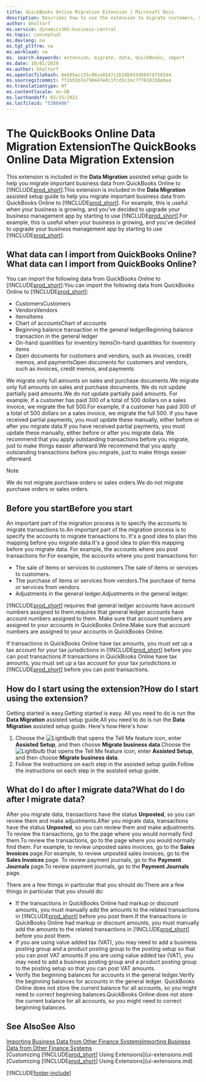 ```yaml
---
title: QuickBooks Online Migration Extension | Microsoft Docs
description: Describes how to use the extension to migrate customers, vendors, items, and accounts from QuickBooks Online to Business Central.
author: bholtorf
ms.service: dynamics365-business-central
ms.topic: conceptual
ms.devlang: na
ms.tgt_pltfrm: na
ms.workload: na
ms. search.keywords: extension, migrate, data, QuickBooks, import
ms.date: 10/01/2020
ms.author: bholtorf
ms.openlocfilehash: 6eb05acc55c86ce8547c2b18b933d669787583d4
ms.sourcegitcommit: ff2b55b7e790447e0c1fcd5c2ec7f7610338ebaa
ms.translationtype: HT
ms.contentlocale: en-GB
ms.lasthandoff: 02/15/2021
ms.locfileid: "5386406"
---
```

# <a name="the-quickbooks-online-data-migration-extension"></a><span data-ttu-id="d31ad-103">The QuickBooks Online Data Migration Extension</span><span class="sxs-lookup"><span data-stu-id="d31ad-103">The QuickBooks Online Data Migration Extension</span></span>

<span data-ttu-id="d31ad-104">This extension is included in the **Data Migration** assisted setup guide to help you migrate important business data from QuickBooks Online to [!INCLUDE[prod_short](includes/prod_short.md)].</span><span class="sxs-lookup"><span data-stu-id="d31ad-104">This extension is included in the **Data Migration** assisted setup guide to help you migrate important business data from QuickBooks Online to [!INCLUDE[prod_short](includes/prod_short.md)].</span></span> <span data-ttu-id="d31ad-105">For example, this is useful when your business is growing, and you've decided to upgrade your business management app by starting to use [!INCLUDE[prod_short](includes/prod_short.md)].</span><span class="sxs-lookup"><span data-stu-id="d31ad-105">For example, this is useful when your business is growing, and you've decided to upgrade your business management app by starting to use [!INCLUDE[prod_short](includes/prod_short.md)].</span></span>

## <a name="what-data-can-i-import-from-quickbooks-online"></a><span data-ttu-id="d31ad-106">What data can I import from QuickBooks Online?</span><span class="sxs-lookup"><span data-stu-id="d31ad-106">What data can I import from QuickBooks Online?</span></span>

<span data-ttu-id="d31ad-107">You can import the following data from QuickBooks Online to [!INCLUDE[prod_short](includes/prod_short.md)]:</span><span class="sxs-lookup"><span data-stu-id="d31ad-107">You can import the following data from QuickBooks Online to [!INCLUDE[prod_short](includes/prod_short.md)]:</span></span>  

* <span data-ttu-id="d31ad-108">Customers</span><span class="sxs-lookup"><span data-stu-id="d31ad-108">Customers</span></span>
* <span data-ttu-id="d31ad-109">Vendors</span><span class="sxs-lookup"><span data-stu-id="d31ad-109">Vendors</span></span>
* <span data-ttu-id="d31ad-110">Items</span><span class="sxs-lookup"><span data-stu-id="d31ad-110">Items</span></span>
* <span data-ttu-id="d31ad-111">Chart of accounts</span><span class="sxs-lookup"><span data-stu-id="d31ad-111">Chart of accounts</span></span>
* <span data-ttu-id="d31ad-112">Beginning balance transaction in the general ledger</span><span class="sxs-lookup"><span data-stu-id="d31ad-112">Beginning balance transaction in the general ledger</span></span>
* <span data-ttu-id="d31ad-113">On-hand quantities for inventory items</span><span class="sxs-lookup"><span data-stu-id="d31ad-113">On-hand quantities for inventory items</span></span>
* <span data-ttu-id="d31ad-114">Open documents for customers and vendors, such as invoices, credit memos, and payments</span><span class="sxs-lookup"><span data-stu-id="d31ad-114">Open documents for customers and vendors, such as invoices, credit memos, and payments</span></span>

<span data-ttu-id="d31ad-115">We migrate only full amounts on sales and purchase documents.</span><span class="sxs-lookup"><span data-stu-id="d31ad-115">We migrate only full amounts on sales and purchase documents.</span></span> <span data-ttu-id="d31ad-116">We do not update partially paid amounts.</span><span class="sxs-lookup"><span data-stu-id="d31ad-116">We do not update partially paid amounts.</span></span> <span data-ttu-id="d31ad-117">For example, if a customer has paid 300 of a total of 500 dollars on a sales invoice, we migrate the full 500.</span><span class="sxs-lookup"><span data-stu-id="d31ad-117">For example, if a customer has paid 300 of a total of 500 dollars on a sales invoice, we migrate the full 500.</span></span> <span data-ttu-id="d31ad-118">If you have received partial payments, you must update these manually, either before or after you migrate data.</span><span class="sxs-lookup"><span data-stu-id="d31ad-118">If you have received partial payments, you must update these manually, either before or after you migrate data.</span></span> <span data-ttu-id="d31ad-119">We recommend that you apply outstanding transactions before you migrate, just to make things easier afterward.</span><span class="sxs-lookup"><span data-stu-id="d31ad-119">We recommend that you apply outstanding transactions before you migrate, just to make things easier afterward.</span></span>

> [!NOTE]  
> <span data-ttu-id="d31ad-120">We do not migrate purchase orders or sales orders.</span><span class="sxs-lookup"><span data-stu-id="d31ad-120">We do not migrate purchase orders or sales orders.</span></span>

## <a name="before-you-start"></a><span data-ttu-id="d31ad-121">Before you start</span><span class="sxs-lookup"><span data-stu-id="d31ad-121">Before you start</span></span>

<span data-ttu-id="d31ad-122">An important part of the migration process is to specify the accounts to migrate transactions to.</span><span class="sxs-lookup"><span data-stu-id="d31ad-122">An important part of the migration process is to specify the accounts to migrate transactions to.</span></span> <span data-ttu-id="d31ad-123">It's a good idea to plan this mapping before you migrate data.</span><span class="sxs-lookup"><span data-stu-id="d31ad-123">It's a good idea to plan this mapping before you migrate data.</span></span> <span data-ttu-id="d31ad-124">For example, the accounts where you post transactions for:</span><span class="sxs-lookup"><span data-stu-id="d31ad-124">For example, the accounts where you post transactions for:</span></span>  

* <span data-ttu-id="d31ad-125">The sale of items or services to customers.</span><span class="sxs-lookup"><span data-stu-id="d31ad-125">The sale of items or services to customers.</span></span>
* <span data-ttu-id="d31ad-126">The purchase of items or services from vendors.</span><span class="sxs-lookup"><span data-stu-id="d31ad-126">The purchase of items or services from vendors.</span></span>  
* <span data-ttu-id="d31ad-127">Adjustments in the general ledger.</span><span class="sxs-lookup"><span data-stu-id="d31ad-127">Adjustments in the general ledger.</span></span>  

[!INCLUDE[prod_short](includes/prod_short.md)] <span data-ttu-id="d31ad-128">requires that general ledger accounts have account numbers assigned to them.</span><span class="sxs-lookup"><span data-stu-id="d31ad-128">requires that general ledger accounts have account numbers assigned to them.</span></span> <span data-ttu-id="d31ad-129">Make sure that account numbers are assigned to your accounts in QuickBooks Online.</span><span class="sxs-lookup"><span data-stu-id="d31ad-129">Make sure that account numbers are assigned to your accounts in QuickBooks Online.</span></span>

<span data-ttu-id="d31ad-130">If transactions in QuickBooks Online have tax amounts, you must set up a tax account for your tax jurisdictions in [!INCLUDE[prod_short](includes/prod_short.md)] before you can post transactions.</span><span class="sxs-lookup"><span data-stu-id="d31ad-130">If transactions in QuickBooks Online have tax amounts, you must set up a tax account for your tax jurisdictions in [!INCLUDE[prod_short](includes/prod_short.md)] before you can post transactions.</span></span>

## <a name="how-do-i-start-using-the-extension"></a><span data-ttu-id="d31ad-131">How do I start using the extension?</span><span class="sxs-lookup"><span data-stu-id="d31ad-131">How do I start using the extension?</span></span>

<span data-ttu-id="d31ad-132">Getting started is easy.</span><span class="sxs-lookup"><span data-stu-id="d31ad-132">Getting started is easy.</span></span> <span data-ttu-id="d31ad-133">All you need to do is run the **Data Migration** assisted setup guide.</span><span class="sxs-lookup"><span data-stu-id="d31ad-133">All you need to do is run the **Data Migration** assisted setup guide.</span></span> <span data-ttu-id="d31ad-134">Here's how:</span><span class="sxs-lookup"><span data-stu-id="d31ad-134">Here's how:</span></span>

1. <span data-ttu-id="d31ad-135">Choose the ![Lightbulb that opens the Tell Me feature](media/ui-search/search_small.png "Tell me what you want to do") icon, enter **Assisted Setup**, and then choose **Migrate business data**.</span><span class="sxs-lookup"><span data-stu-id="d31ad-135">Choose the ![Lightbulb that opens the Tell Me feature](media/ui-search/search_small.png "Tell me what you want to do") icon, enter **Assisted Setup**, and then choose **Migrate business data**.</span></span>
2. <span data-ttu-id="d31ad-136">Follow the instructions on each step in the assisted setup guide.</span><span class="sxs-lookup"><span data-stu-id="d31ad-136">Follow the instructions on each step in the assisted setup guide.</span></span>

## <a name="what-do-i-do-after-i-migrate-data"></a><span data-ttu-id="d31ad-137">What do I do after I migrate data?</span><span class="sxs-lookup"><span data-stu-id="d31ad-137">What do I do after I migrate data?</span></span>

<span data-ttu-id="d31ad-138">After you migrate data, transactions have the status **Unposted**, so you can review them and make adjustments.</span><span class="sxs-lookup"><span data-stu-id="d31ad-138">After you migrate data, transactions have the status **Unposted**, so you can review them and make adjustments.</span></span> <span data-ttu-id="d31ad-139">To review the transactions, go to the page where you would normally find them.</span><span class="sxs-lookup"><span data-stu-id="d31ad-139">To review the transactions, go to the page where you would normally find them.</span></span> <span data-ttu-id="d31ad-140">For example, to review unposted sales invoices, go to the **Sales Invoices** page.</span><span class="sxs-lookup"><span data-stu-id="d31ad-140">For example, to review unposted sales invoices, go to the **Sales Invoices** page.</span></span> <span data-ttu-id="d31ad-141">To review payment journals, go to the **Payment Journals** page.</span><span class="sxs-lookup"><span data-stu-id="d31ad-141">To review payment journals, go to the **Payment Journals** page.</span></span>  

<span data-ttu-id="d31ad-142">There are a few things in particular that you should do:</span><span class="sxs-lookup"><span data-stu-id="d31ad-142">There are a few things in particular that you should do:</span></span>

* <span data-ttu-id="d31ad-143">If the transactions in QuickBooks Online had markup or discount amounts, you must manually add the amounts to the related transactions in [!INCLUDE[prod_short](includes/prod_short.md)] before you post them.</span><span class="sxs-lookup"><span data-stu-id="d31ad-143">If the transactions in QuickBooks Online had markup or discount amounts, you must manually add the amounts to the related transactions in [!INCLUDE[prod_short](includes/prod_short.md)] before you post them.</span></span>
* <span data-ttu-id="d31ad-144">If you are using value added tax (VAT), you may need to add a business posting group and a product posting group to the posting setup so that you can post VAT amounts.</span><span class="sxs-lookup"><span data-stu-id="d31ad-144">If you are using value added tax (VAT), you may need to add a business posting group and a product posting group to the posting setup so that you can post VAT amounts.</span></span>
* <span data-ttu-id="d31ad-145">Verify the beginning balances for accounts in the general ledger.</span><span class="sxs-lookup"><span data-stu-id="d31ad-145">Verify the beginning balances for accounts in the general ledger.</span></span> <span data-ttu-id="d31ad-146">QuickBooks Online does not store the current balance for all accounts, so you might need to correct beginning balances.</span><span class="sxs-lookup"><span data-stu-id="d31ad-146">QuickBooks Online does not store the current balance for all accounts, so you might need to correct beginning balances.</span></span>

## <a name="see-also"></a><span data-ttu-id="d31ad-147">See Also</span><span class="sxs-lookup"><span data-stu-id="d31ad-147">See Also</span></span>

[<span data-ttu-id="d31ad-148">Importing Business Data from Other Finance Systems</span><span class="sxs-lookup"><span data-stu-id="d31ad-148">Importing Business Data from Other Finance Systems</span></span>](across-import-data-configuration-packages.md)  
<span data-ttu-id="d31ad-149">[Customizing [!INCLUDE[prod_short](includes/prod_short.md)] Using Extensions](ui-extensions.md)</span><span class="sxs-lookup"><span data-stu-id="d31ad-149">[Customizing [!INCLUDE[prod_short](includes/prod_short.md)] Using Extensions](ui-extensions.md)</span></span>  


[!INCLUDE[footer-include](includes/footer-banner.md)]